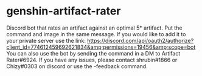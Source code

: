 # genshin-artifact-rater
Discord bot that rates an artifact against an optimal 5* artifact. Put the command and image in the same message.  If you would like to add it to your private server use the link: https://discord.com/api/oauth2/authorize?client_id=774612459692621834&amp;permissions=19456&amp;scope=bot  You can also use the bot by sending the command in a DM to Artifact Rater#6924.  If you have any issues, please contact shrubin#1866 or Chizy#0303 on discord or use the -feedback command.
